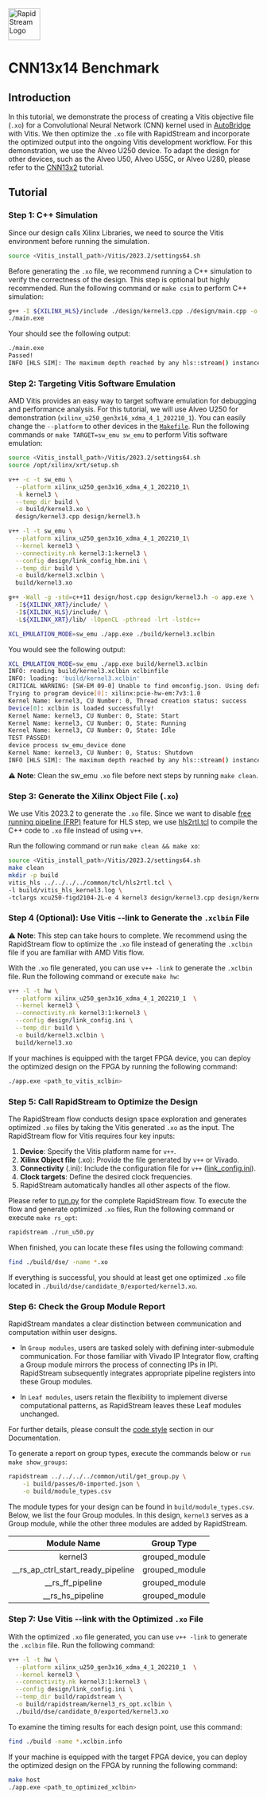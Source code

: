 <!--
Copyright (c) 2024 RapidStream Design Automation, Inc. and contributors.  All rights reserved.
The contributor(s) of this file has/have agreed to the RapidStream Contributor License Agreement.
-->

<img src="https://imagedelivery.net/AU8IzMTGgpVmEBfwPILIgw/1b565657-df33-41f9-f29e-0d539743e700/128" width="64px" alt="RapidStream Logo" />

# CNN13x14 Benchmark

## Introduction

In this tutorial, we demonstrate the process of creating a Vitis objective file (`.xo`) for a Convolutional Neural Network (CNN) kernel used in [AutoBridge](https://github.com/UCLA-VAST/AutoBridge/tree/master/archive/benchmarks/CNN) with Vitis. We then optimize the `.xo`  file with RapidStream and incorporate the optimized output into the ongoing Vitis development workflow. For this demonstration, we use the Alveo U250 device. To adapt the design for other devices, such as the Alveo U50, Alveo U55C, or Alveo U280, please refer to the [CNN13x2](../../cnn13x2/README.md)  tutorial.


## Tutorial

### Step 1: C++ Simulation

Since our
design calls Xilinx Libraries, we need to source the Vitis environment before running the simulation.

```bash
source <Vitis_install_path>/Vitis/2023.2/settings64.sh
```

Before generating the `.xo` file, we recommend running a C++ simulation to verify the correctness of the design. This step is optional but highly recommended. Run the following command or `make csim` to perform C++ simulation:

```bash
g++ -I ${XILINX_HLS}/include ./design/kernel3.cpp ./design/main.cpp -o main.exe
./main.exe
```

Your should see the following output:

```bash
./main.exe
Passed!
INFO [HLS SIM]: The maximum depth reached by any hls::stream() instance in the design is 93184
```

### Step 2: Targeting Vitis Software Emulation

AMD Vitis provides an easy way to target software emulation for debugging and performance analysis. For this tutorial, we will use Alveo U250 for demonstration (`xilinx_u250_gen3x16_xdma_4_1_202210_1`). You can easily change the `--platform` to other devices in the [`Makefile`](./Makefile). Run the following commands or `make TARGET=sw_emu sw_emu` to perform Vitis software emulation:

```bash
source <Vitis_install_path>/Vitis/2023.2/settings64.sh
source /opt/xilinx/xrt/setup.sh

v++ -c -t sw_emu \
  --platform xilinx_u250_gen3x16_xdma_4_1_202210_1\
  -k kernel3 \
  --temp_dir build \
  -o build/kernel3.xo \
  design/kernel3.cpp design/kernel3.h

v++ -l -t sw_emu \
  --platform xilinx_u250_gen3x16_xdma_4_1_202210_1\
  --kernel kernel3 \
  --connectivity.nk kernel3:1:kernel3 \
  --config design/link_config_hbm.ini \
  --temp_dir build \
  -o build/kernel3.xclbin \
  build/kernel3.xo

g++ -Wall -g -std=c++11 design/host.cpp design/kernel3.h -o app.exe \
  -I${XILINX_XRT}/include/ \
  -I${XILINX_HLS}/include/ \
  -L${XILINX_XRT}/lib/ -lOpenCL -pthread -lrt -lstdc++

XCL_EMULATION_MODE=sw_emu ./app.exe ./build/kernel3.xclbin
```

You would see the following output:

```bash
XCL_EMULATION_MODE=sw_emu ./app.exe build/kernel3.xclbin
INFO: reading build/kernel3.xclbin xclbinfile
INFO: loading: 'build/kernel3.xclbin'
CRITICAL WARNING: [SW-EM 09-0] Unable to find emconfig.json. Using default device "xilinx:pcie-hw-em:7v3:1.0"
Trying to program device[0]: xilinx:pcie-hw-em:7v3:1.0
Kernel Name: kernel3, CU Number: 0, Thread creation status: success
Device[0]: xclbin is loaded successfully!
Kernel Name: kernel3, CU Number: 0, State: Start
Kernel Name: kernel3, CU Number: 0, State: Running
Kernel Name: kernel3, CU Number: 0, State: Idle
TEST PASSED!
device process sw_emu_device done
Kernel Name: kernel3, CU Number: 0, Status: Shutdown
INFO [HLS SIM]: The maximum depth reached by any hls::stream() instance in the design is 93184
```

:warning: **Note**: Clean the sw_emu `.xo` file before next steps by running `make clean`.

### Step 3: Generate the Xilinx Object File (`.xo`)

We use Vitis 2023.2 to generate the `.xo` file. Since we want to disable [free running pipeline (FRP)](https://www.xilinx.com/htmldocs/xilinx2021_2/hls-guidance/200-1553.html) feature for HLS step, we use [hls2rtl.tcl](../../../../common/tcl/hls2rtl.tcl) to compile the C++ code to `.xo` file instead of using `v++`.

Run the following command or run `make clean && make xo`:

```bash
source <Vitis_install_path>/Vitis/2023.2/settings64.sh
make clean
mkdir -p build
vitis_hls ../../../../common/tcl/hls2rtl.tcl \
-l build/vitis_hls_kernel3.log \
-tclargs xcu250-figd2104-2L-e 4 kernel3 design/kernel3.cpp design/kernel3.h
```

### Step 4 (Optional): Use Vitis --link to Generate the `.xclbin` File

:warning: **Note**: This step can take hours to complete. We recommend using the RapidStream flow to optimize the `.xo` file instead of generating the `.xclbin` file if you are familiar with AMD Vitis flow.

With the `.xo` file generated, you can use `v++ -link` to generate the `.xclbin` file. Run the following command or execute `make hw`:

```bash
v++ -l -t hw \
  --platform xilinx_u250_gen3x16_xdma_4_1_202210_1  \
  --kernel kernel3 \
  --connectivity.nk kernel3:1:kernel3 \
  --config design/link_config.ini \
  --temp_dir build \
  -o build/kernel3.xclbin \
  build/kernel3.xo
```

If your machines is equipped with the target FPGA device, you can deploy the optimized design on the FPGA by running the following command:

```bash
./app.exe <path_to_vitis_xclbin>
```




### Step 5: Call RapidStream to Optimize the Design

The RapidStream flow conducts design space exploration and generates optimized `.xo` files by taking the Vitis generated `.xo` as the input. The RapidStream flow for Vitis requires four key inputs:

1. **Device**: Specify the Vitis platform name for `v++`.
2. **Xilinx Object file** (.xo): Provide the file generated by `v++` or Vivado.
3. **Connectivity** (.ini): Include the configuration file for `v++` ([link_config.ini](./design/link_config.ini)).
4. **Clock targets**: Define the desired clock frequencies.
5. RapidStream automatically handles all other aspects of the flow.

Please refer to [run.py](./run.py) for the complete RapidStream flow.
To execute the flow and generate optimized `.xo` files,
Run the following command or execute `make rs_opt`:

```bash
rapidstream ./run_u50.py
```

When finished, you can locate these files using the following command:

```bash
find ./build/dse/ -name *.xo
```

If everything is successful, you should at least get one optimized `.xo` file located in `./build/dse/candidate_0/exported/kernel3.xo`.


### Step 6: Check the Group Module Report


RapidStream mandates a clear distinction between communication and computation within user designs.

- In `Group modules`, users are tasked solely with defining inter-submodule communication. For those familiar with Vivado IP Integrator flow, crafting a Group module mirrors the process of connecting IPs in IPI. RapidStream subsequently integrates appropriate pipeline registers into these Group modules.

- In `Leaf modules`, users retain the flexibility to implement diverse computational patterns, as RapidStream leaves these Leaf modules unchanged.

For further details, please consult the [code style](https://docs.rapidstream-da.com/required-coding-style/) section in our Documentation.

To generate a report on group types, execute the commands below or `run make show_groups`:

```bash
rapidstream ../../../../common/util/get_group.py \
	-i build/passes/0-imported.json \
	-o build/module_types.csv
```

The module types for your design can be found in `build/module_types.csv`. Below, we list the four Group modules. In this design, `kernel3` serves as a Group module, while the other three modules are added by RapidStream.

| Module Name                      | Group Type     |
|:--------------------------------:|:--------------:|
| kernel3                          | grouped_module |
|__rs_ap_ctrl_start_ready_pipeline | grouped_module |
|__rs_ff_pipeline                  | grouped_module |
|__rs_hs_pipeline                  | grouped_module |


### Step 7: Use Vitis --link with the Optimized `.xo` File

With the optimized `.xo` file generated, you can use `v++ -link` to generate the `.xclbin` file. Run the following command:

```bash
v++ -l -t hw \
  --platform xilinx_u250_gen3x16_xdma_4_1_202210_1  \
  --kernel kernel3 \
  --connectivity.nk kernel3:1:kernel3 \
  --config design/link_config.ini \
  --temp_dir build/rapidstream \
  -o build/rapidstream/kernel3_rs_opt.xclbin \
  ./build/dse/candidate_0/exported/kernel3.xo
```


To examine the timing results for each design point, use this command:

```bash
find ./build -name *.xclbin.info
```

If your machine is equipped with the target FPGA device, you can deploy the optimized design on the FPGA by running the following command:

```bash
make host
./app.exe <path_to_optimized_xclbin>
```
